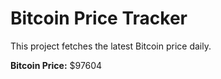 # Bitcoin Price Tracker

This project fetches the latest Bitcoin price daily.

**Bitcoin Price:** $97604
